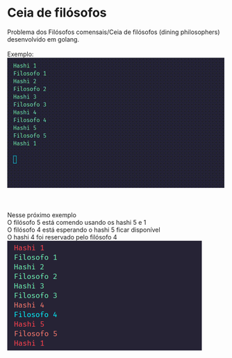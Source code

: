 # Ceia de filósofos
Problema dos Filósofos comensais/Ceia de filósofos (dining philosophers) desenvolvido em golang.  
\
Exemplo:  
![Example](example1.gif)  
\
\
\
Nesse próximo exemplo  
O filósofo 5 está comendo usando os hashi 5 e 1  
O filósofo 4 está esperando o hashi 5 ficar disponível  
O hashi 4 foi reservado pelo filósofo 4  
![Example](example2.png)  
